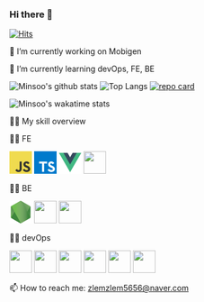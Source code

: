 ### Hi there 👋

[![Hits](https://hits.seeyoufarm.com/api/count/incr/badge.svg?url=https%3A%2F%2Fgithub.com%2Fminsoo-web%2Fhit-counter&count_bg=%230F4C81&title_bg=%23555555&icon=&icon_color=%23E7E7E7&title=hits&edge_flat=false)](https://hits.seeyoufarm.com)

🔭 I’m currently working on Mobigen

🌱 I’m currently learning devOps, FE, BE

![Minsoo's github stats](https://github-readme-stats.vercel.app/api?username=minsoo-web&show_icons=true&theme=vue-dark)
![Top Langs](https://github-readme-stats.vercel.app/api/top-langs/?username=minsoo-web&layout=compact&theme=vue-dark)
[![repo card](https://github-readme-stats.vercel.app/api/pin/?username=minsoo-web&repo=es_features&theme=vue-dark)](https://github.com/minsoo-web/es_features)

![Minsoo's wakatime stats](https://github-readme-stats.vercel.app/api/wakatime?username=minsoo_web&theme=vue-dark)


🚴‍♂️ My skill overview

👨‍💻 FE

<code><img width="40" height="40" src="https://raw.githubusercontent.com/github/explore/80688e429a7d4ef2fca1e82350fe8e3517d3494d/topics/javascript/javascript.png"></code>
<code><img width="40" height="40" src="https://raw.githubusercontent.com/github/explore/80688e429a7d4ef2fca1e82350fe8e3517d3494d/topics/typescript/typescript.png"></code>
<code><img width="40" height="40" src="https://raw.githubusercontent.com/github/explore/80688e429a7d4ef2fca1e82350fe8e3517d3494d/topics/vue/vue.png"></code>
<code><img width="40" height="40" src="https://www.vectorlogo.zone/logos/figma/figma-icon.svg"></code>

🧑‍💻 BE

<code><img width="40" height="40" src="https://raw.githubusercontent.com/github/explore/80688e429a7d4ef2fca1e82350fe8e3517d3494d/topics/nodejs/nodejs.png"></code>
<code><img width="40" height="40" src="https://www.vectorlogo.zone/logos/nestjs/nestjs-icon.svg"></code>
<code><img width="40" height="40" src="https://www.vectorlogo.zone/logos/mongodb/mongodb-icon.svg"></code>


🧑‍💻 devOps

<code><img width="40" height="40" src="https://devicons.github.io/devicon/devicon.git/icons/linux/linux-original.svg"></code>
<code><img width="40" height="40" src="https://devicons.github.io/devicon/devicon.git/icons/python/python-original.svg"></code>
<code><img width="40" height="40" src="https://www.vectorlogo.zone/logos/docker/docker-tile.svg"></code>
<code><img width="40" height="40" src="https://www.vectorlogo.zone/logos/jenkins/jenkins-icon.svg"></code>
<code><img width="40" height="40" src="https://raw.githubusercontent.com/detain/svg-logos/780f25886640cef088af994181646db2f6b1a3f8/svg/selenium-logo.svg"></code>
<code><img width="40" height="40" src="https://www.vectorlogo.zone/logos/jestjsio/jestjsio-icon.svg"></code>

📫 How to reach me: zlemzlem5656@naver.com


<!--
**Minsoo-web/Minsoo-web** is a ✨ _special_ ✨ repository because its `README.md` (this file) appears on your GitHub profile.

Here are some ideas to get you started:

- 🔭 I’m currently working on ...
- 🌱 I’m currently learning ...
- 👯 I’m looking to collaborate on ...
- 🤔 I’m looking for help with ...
- 💬 Ask me about ...
- 📫 How to reach me: ...
- 😄 Pronouns: ...
- ⚡ Fun fact: ...
-->
